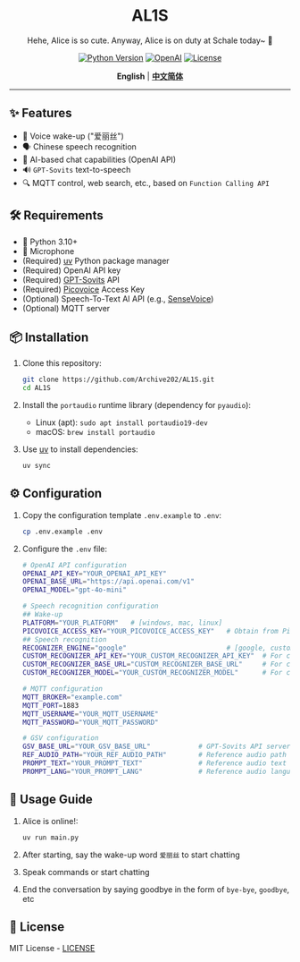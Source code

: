 <div align="center">

# AL1S

Hehe, Alice is so cute. Anyway, Alice is on duty at Schale today~ 🌸

[![Python Version](https://img.shields.io/badge/python-3.10%2B-blue.svg?style=for-the-badge)](https://www.python.org/downloads/) 
[![OpenAI](https://img.shields.io/badge/OpenAI-API-green.svg?style=for-the-badge)](https://platform.openai.com/) 
[![License](https://img.shields.io/badge/LICENSE-MIT-green.svg?style=for-the-badge)](https://github.com/Archive202/AL1S/blob/main/LICENSE)

**English** | [**中文简体**](/docs/zh/README.md)

</div>

---

## ✨ Features

- 🎤 Voice wake-up ("爱丽丝")
- 🗣️ Chinese speech recognition
- 🤖 AI-based chat capabilities (OpenAI API)
- 🔊 `GPT-Sovits` text-to-speech
- 🔍 MQTT control, web search, etc., based on `Function Calling API`

## 🛠️ Requirements

- 🐍 Python 3.10+
- 🎤 Microphone
- (Required) [uv](https://github.com/astral-sh/uv) Python package manager
- (Required) OpenAI API key
- (Required) [GPT-Sovits](https://github.com/RVC-Boss/GPT-SoVITS) API
- (Required) [Picovoice](https://console.picovoice.ai/) Access Key
- (Optional) Speech-To-Text AI API (e.g., [SenseVoice](https://github.com/FunAudioLLM/SenseVoice))
- (Optional) MQTT server

## 📦 Installation

1. Clone this repository:
   ```bash
   git clone https://github.com/Archive202/AL1S.git
   cd AL1S
   ```

2. Install the `portaudio` runtime library (dependency for `pyaudio`):
   - Linux (apt): `sudo apt install portaudio19-dev`
   - macOS: `brew install portaudio`

3. Use [uv](https://hellowac.github.io/uv-zh-cn/getting-started/installation/) to install dependencies:
   ```bash
   uv sync
   ```

## ⚙️ Configuration

1. Copy the configuration template `.env.example` to `.env`:
   ```bash
   cp .env.example .env
   ```

2. Configure the `.env` file:
   ```bash
   # OpenAI API configuration
   OPENAI_API_KEY="YOUR_OPENAI_API_KEY"
   OPENAI_BASE_URL="https://api.openai.com/v1"
   OPENAI_MODEL="gpt-4o-mini"

   # Speech recognition configuration
   ## Wake-up
   PLATFORM="YOUR_PLATFORM"   # [windows, mac, linux]
   PICOVOICE_ACCESS_KEY="YOUR_PICOVOICE_ACCESS_KEY"   # Obtain from Picovoice website
   ## Speech recognition
   RECOGNIZER_ENGINE="google"                         # [google, custom]
   CUSTOM_RECOGNIZER_API_KEY="YOUR_CUSTOM_RECOGNIZER_API_KEY"  # For custom
   CUSTOM_RECOGNIZER_BASE_URL="CUSTOM_RECOGNIZER_BASE_URL"     # For custom
   CUSTOM_RECOGNIZER_MODEL="YOUR_CUSTOM_RECOGNIZER_MODEL"      # For custom           

   # MQTT configuration
   MQTT_BROKER="example.com"
   MQTT_PORT=1883
   MQTT_USERNAME="YOUR_MQTT_USERNAME"
   MQTT_PASSWORD="YOUR_MQTT_PASSWORD"

   # GSV configuration
   GSV_BASE_URL="YOUR_GSV_BASE_URL"            # GPT-Sovits API server address
   REF_AUDIO_PATH="YOUR_REF_AUDIO_PATH"        # Reference audio path (on the server)
   PROMPT_TEXT="YOUR_PROMPT_TEXT"              # Reference audio text
   PROMPT_LANG="YOUR_PROMPT_LANG"              # Reference audio language
   ```

## 🚀 Usage Guide

1. Alice is online!:
   ```bash
   uv run main.py
   ```

2. After starting, say the wake-up word `爱丽丝` to start chatting
3. Speak commands or start chatting
4. End the conversation by saying goodbye in the form of `bye-bye`, `goodbye`, etc

## 📝 License

MIT License - [LICENSE](LICENSE)
